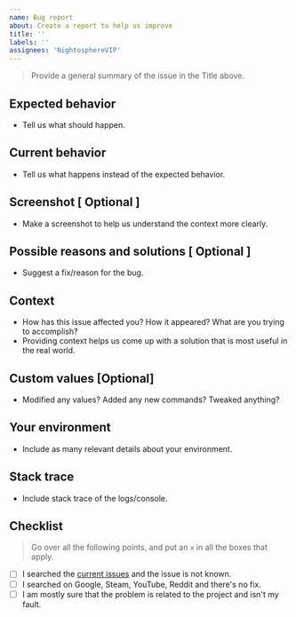 ```yaml
---
name: Bug report
about: Create a report to help us improve
title: ''
labels: ''
assignees: 'NightosphereVIP'
---
```


> Provide a general summary of the issue in the Title above.

## Expected behavior

* Tell us what should happen.

## Current behavior

* Tell us what happens instead of the expected behavior.

## Screenshot [ Optional ]

* Make a screenshot to help us understand the context more clearly.

## Possible reasons and solutions [ Optional ]

* Suggest a fix/reason for the bug.

## Context

* How has this issue affected you? How it appeared? What are you trying to accomplish?
* Providing context helps us come up with a solution that is most useful in the real world.

## Custom values [Optional]

* Modified any values? Added any new commands? Tweaked anything?

## Your environment

* Include as many relevant details about your environment.

## Stack trace

* Include stack trace of the logs/console.

## Checklist

> Go over all the following points, and put an `x` in all the boxes that apply.

- [ ] I searched the [current issues](https://github.com/TeamStetch/Nightosphere/issues) and the issue is not
  known.
- [ ] I searched on Google, Steam, YouTube, Reddit and there's no fix.
- [ ] I am mostly sure that the problem is related to the project and isn't my fault.
